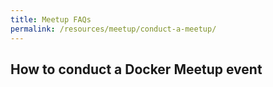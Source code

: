 ```yaml
---
title: Meetup FAQs
permalink: /resources/meetup/conduct-a-meetup/
---
```


## How to conduct a Docker Meetup event
